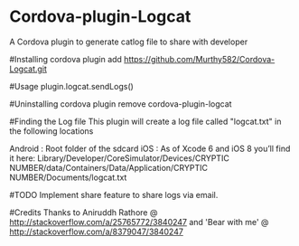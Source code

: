 # Cordova-plugin-Logcat
A Cordova plugin to generate catlog file to share with developer

#Installing
cordova plugin add https://github.com/Murthy582/Cordova-Logcat.git

#Usage
plugin.logcat.sendLogs()

#Uninstalling
cordova plugin remove cordova-plugin-logcat

#Finding the Log file
This plugin will create a log file called "logcat.txt" in the following locations

Android : Root folder of the sdcard
iOS     : As of Xcode 6 and iOS 8 you’ll find it here:
          Library/Developer/CoreSimulator/Devices/CRYPTIC NUMBER/data/Containers/Data/Application/CRYPTIC NUMBER/Documents/logcat.txt


#TODO
Implement share feature to share logs via email.

#Credits
Thanks to Aniruddh Rathore @ http://stackoverflow.com/a/25765772/3840247 and 'Bear with me' @ http://stackoverflow.com/a/8379047/3840247
